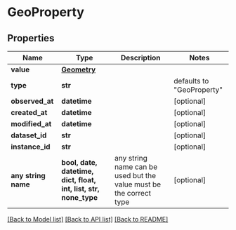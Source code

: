 # GeoProperty


## Properties
Name | Type | Description | Notes
------------ | ------------- | ------------- | -------------
**value** | [**Geometry**](Geometry.md) |  | 
**type** | **str** |  | defaults to "GeoProperty"
**observed_at** | **datetime** |  | [optional] 
**created_at** | **datetime** |  | [optional] 
**modified_at** | **datetime** |  | [optional] 
**dataset_id** | **str** |  | [optional] 
**instance_id** | **str** |  | [optional] 
**any string name** | **bool, date, datetime, dict, float, int, list, str, none_type** | any string name can be used but the value must be the correct type | [optional]

[[Back to Model list]](../README.md#documentation-for-models) [[Back to API list]](../README.md#documentation-for-api-endpoints) [[Back to README]](../README.md)


